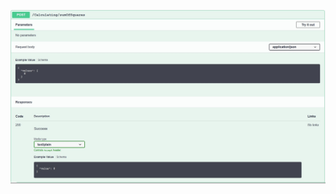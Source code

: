![Документация к методу](https://github.com/An2An96/Finbridge-Test/blob/master/method.jpg?raw=true)
